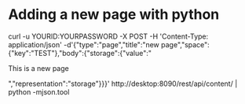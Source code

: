 # Adding a new page with python
curl -u YOURID:YOURPASSWORD -X POST -H 'Content-Type: application/json' -d'{"type":"page","title":"new page","space":{"key":"TEST"},"body":{"storage":{"value":"<p>This is a new page</p>","representation":"storage"}}}' http://desktop:8090/rest/api/content/ | python -mjson.tool
